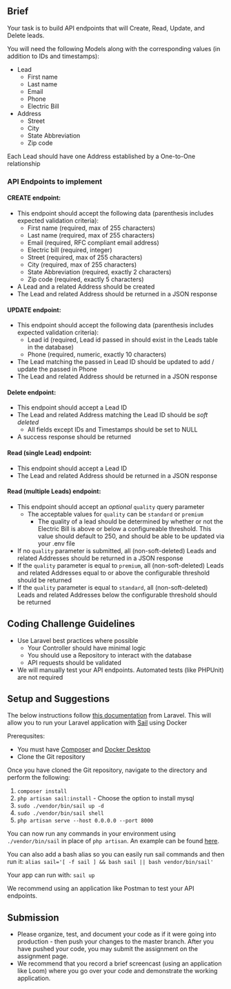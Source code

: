 ## Brief
Your task is to build API endpoints that will Create, Read, Update, and Delete leads.

You will need the following Models along with the corresponding values (in addition to IDs and timestamps):
- Lead
    - First name
    - Last name
    - Email
    - Phone
    - Electric Bill
- Address
    - Street
    - City
    - State Abbreviation
    - Zip code

Each Lead should have one Address established by a One-to-One relationship

### API Endpoints to implement

#### CREATE endpoint:
- This endpoint should accept the following data (parenthesis includes expected validation criteria):
    - First name            (required, max of 255 characters)
    - Last name             (required, max of 255 characters)
    - Email                 (required, RFC compliant email address)
    - Electric bill         (required, integer)
    - Street                (required, max of 255 characters)
    - City                  (required, max of 255 characters)
    - State Abbreviation    (required, exactly 2 characters)
    - Zip code              (required, exactly 5 characters)
- A Lead and a related Address should be created
- The Lead and related Address should be returned in a JSON response

#### UPDATE endpoint:
- This endpoint should accept the following data (parenthesis includes expected validation criteria):
    - Lead id (required, Lead id passed in should exist in the Leads table in the database)
    - Phone (required, numeric, exactly 10 characters)
- The Lead matching the passed in Lead ID should be updated to add / update the passed in Phone
- The Lead and related Address should be returned in a JSON response

#### Delete endpoint:
- This endpoint should accept a Lead ID
- The Lead and related Address matching the Lead ID should be *soft deleted*
    - All fields except IDs and Timestamps should be set to NULL
- A success response should be returned

#### Read (single Lead) endpoint:
- This endpoint should accept a Lead ID
- The Lead and related Address should be returned in a JSON response

#### Read (multiple Leads) endpoint:
- This endpoint should accept an *optional* `quality` query parameter
    - The acceptable values for `quality` can be `standard` or `premium`
        - The quality of a lead should be determined by whether or not the Electric Bill is above or below a configureable threshold. This value should default to 250, and should be able to be updated via your .env file
- If no `quality` parameter is submitted, all (non-soft-deleted) Leads and related Addresses should be returned in a JSON response
- If the `quality` parameter is equal to `premium`, all (non-soft-deleted) Leads and related Addresses equal to or above the configurable threshold should be returned
- If the `quality` parameter is equal to `standard`, all (non-soft-deleted) Leads and related Addresses below the configurable threshold should be returned

## Coding Challenge Guidelines
- Use Laravel best practices where possible
    - Your Controller should have minimal logic
    - You should use a Repository to interact with the database
    - API requests should be validated
- We will manually test your API endpoints. Automated tests (like PHPUnit) are not required

## Setup and Suggestions
The below instructions follow [this documentation](https://laravel.com/docs/10.x/installation#laravel-and-docker) from Laravel. This will allow you to run your Laravel application with [Sail](https://laravel.com/docs/10.x/sail) using Docker

Prerequsites: 
- You must have [Composer](https://getcomposer.org/) and [Docker Desktop](https://www.docker.com/products/docker-desktop/)
- Clone the Git repository

Once you have cloned the Git repository, navigate to the directory and perform the following:
1. `composer install`
2. `php artisan sail:install` - Choose the option to install mysql
3. `sudo ./vendor/bin/sail up -d`
4. `sudo ./vendor/bin/sail shell`
5. `php artisan serve --host 0.0.0.0 --port 8000`

You can now run any commands in your environment using `./vendor/bin/sail` in place of `php artisan`. An example can be found [here](https://laravel.com/docs/10.x/sail#executing-sail-commands).

You can also add a bash alias so you can easily run sail commands and then run it:
`alias sail='[ -f sail ] && bash sail || bash vendor/bin/sail'`

Your app can run with: `sail up`

We recommend using an application like Postman to test your API endpoints.

## Submission
- Please organize, test, and document your code as if it were going into production - then push your changes to the master branch. After you have pushed your code, you may submit the assignment on the assignment page.
- We recommend that you record a brief screencast (using an application like Loom) where you go over your code and demonstrate the working application.
